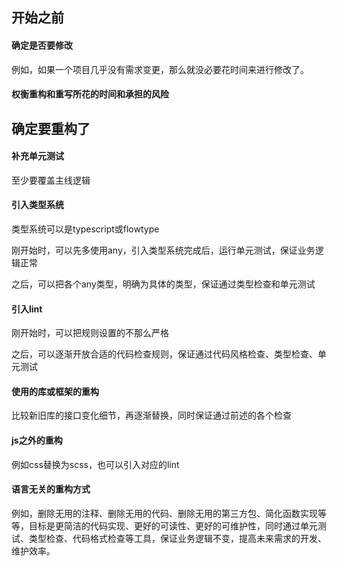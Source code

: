 ## 开始之前

#### 确定是否要修改

例如，如果一个项目几乎没有需求变更，那么就没必要花时间来进行修改了。

#### 权衡重构和重写所花的时间和承担的风险

## 确定要重构了

#### 补充单元测试

至少要覆盖主线逻辑

#### 引入类型系统

类型系统可以是typescript或flowtype

刚开始时，可以先多使用any，引入类型系统完成后，运行单元测试，保证业务逻辑正常

之后，可以把各个any类型，明确为具体的类型，保证通过类型检查和单元测试

#### 引入lint

刚开始时，可以把规则设置的不那么严格

之后，可以逐渐开放合适的代码检查规则，保证通过代码风格检查、类型检查、单元测试

#### 使用的库或框架的重构

比较新旧库的接口变化细节，再逐渐替换，同时保证通过前述的各个检查

#### js之外的重构

例如css替换为scss，也可以引入对应的lint

#### 语言无关的重构方式

例如，删除无用的注释、删除无用的代码、删除无用的第三方包、简化函数实现等等，目标是更简洁的代码实现、更好的可读性、更好的可维护性，同时通过单元测试、类型检查、代码格式检查等工具，保证业务逻辑不变，提高未来需求的开发、维护效率。
